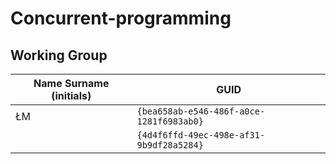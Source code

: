 # Concurrent-programming

## Working Group

| Name Surname (initials) | GUID                                     |
| ----------------------- | ---------------------------------------- |
| ŁM                      | `{bea658ab-e546-486f-a0ce-1281f6983ab0}` |
|                         | `{4d4f6ffd-49ec-498e-af31-9b9df28a5284}` |

